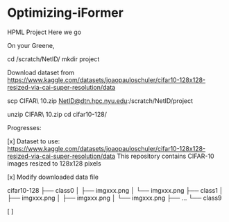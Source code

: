 # Optimizing-iFormer
HPML Project Here we go

On your Greene, 

cd /scratch/NetID/
mkdir project

Download dataset from https://www.kaggle.com/datasets/joaopauloschuler/cifar10-128x128-resized-via-cai-super-resolution/data

scp CIFAR\ 10.zip NetID@dtn.hpc.nyu.edu:/scratch/NetID/project

unzip CIFAR\ 10.zip 
cd cifar10-128/

Progresses:

[x] Dataset to use: https://www.kaggle.com/datasets/joaopauloschuler/cifar10-128x128-resized-via-cai-super-resolution/data
This repository contains CIFAR-10 images resized to 128x128 pixels

[x] Modify downloaded data file

cifar10-128
├── class0
│   ├── imgxxx.png
│   └── imgxxx.png
├── class1
│   ├── imgxxx.png
│   ├── imgxxx.png
│   └── imgxxx.png
├── ...
└── class9

[ ]
